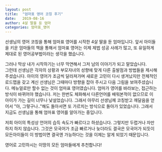 ```yaml
---
layout: post
title:  "엄마표 영어 코칭 후기"
date:   2019-08-16
author: 4살 딸을 둔 엄마
categories: 엄마표_영어
---
```


선생님의 영어 코칭을 통해 엄마표 영어를 시작한 4살 딸을 둔 엄마입니다.
앞서 아이들을 키운 엄마들의 책을 통해서 엄마표 영어는 이제 제법 성공 사례가 많고, 
또 유일하게 제대로 된 영어공부법이라는 생각을 했습니다.

그러나 막상 내가 시작하기는 너무 막연해서 그저 남의 이야기가 되고 말았습니다.     
그런데 선생님은 각자의 상황과 부모자녀의 성향에 맞게 다른 출발점과 방법들을 제시해주셨습니다.
아이의 영어가 조금씩 달라져가며 새로운 고민이 다시 생겨났지만 전체적인 로드맵을 갖고 계신 선생님은 그때마다 방향을 잡아 주시고 다음 그림을 보여주셨습니다.
메뉴얼로만 할수 없는 것이 엄마표 영어였습니다.
엄마가 영어를 바라보는, 접근하는 방식이 바뀌어야 했습니다. 저는 한번도 체화해서 다른언어를 배워본적이 없으므로 이 아이가 가는 길이 너무나 낯설었습니다.
그래서 아무리 선생님께 코칭받고 깨달음을 얻어서 "아, 그렇구나.."해도 돌아서면 또 가르치는 방식으로 돌아가 있었습니다. 
그래서 지금도 선생님을 통해 엄마표 영어를 알아가는 중입니다.

저희 아이의 특성상 언어의 습득 속도가 빠르다고 하셨습니다.
그렇지만 두렵거나 자만하지 하지 않습니다.
그것은 모국어가 조금 빠르거나 늦더라도 결국은 모국어가 되듯이 
모든아이들이 이 방법이면 결국엔 가능하다는 것을 이제는 알게 되었기 때문입니다.

영어로 고민하시는 이땅의 모든 엄마들에게 추천합니다!

